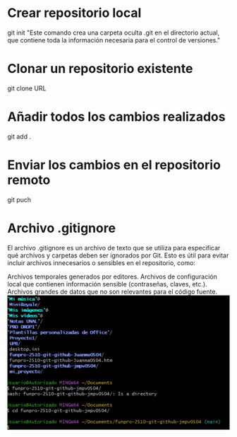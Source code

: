 
# Crear repositorio local
git init "Este comando crea una carpeta oculta .git en el directorio actual, que contiene toda la información necesaria para el control de versiones."
# Clonar un repositorio existente
git clone URL
# Añadir todos los cambios realizados
git add .
# Enviar los cambios en el repositorio remoto
git puch
# Archivo .gitignore
El archivo .gitignore es un archivo de texto que se utiliza para especificar qué archivos y carpetas deben ser ignorados por Git. Esto es útil para evitar incluir archivos innecesarios o sensibles en el repositorio, como:

Archivos temporales generados por editores.
Archivos de configuración local que contienen información sensible (contraseñas, claves, etc.).
Archivos grandes de datos que no son relevantes para el código fuente.
![imagen1](../imagenes/imagen1.png)



